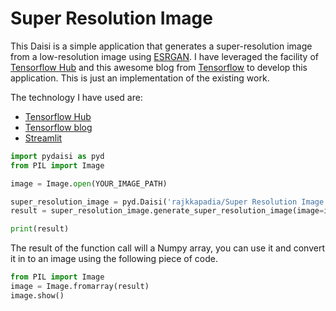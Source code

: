 # Super Resolution Image

This Daisi is a simple application that generates a super-resolution image from a low-resolution image using [ESRGAN](https://arxiv.org/pdf/1809.00219.pdf). I have leveraged the facility of [Tensorflow Hub](https://tfhub.dev/) and this awesome blog from [Tensorflow](https://www.tensorflow.org/hub/tutorials/image_enhancing) to develop this application. This is just an implementation of the existing work.

The technology I have used are:
* [Tensorflow Hub](https://tfhub.dev/)
* [Tensorflow blog](https://www.tensorflow.org/hub/tutorials/image_enhancing)
* [Streamlit](https://streamlit.io/)

```python
import pydaisi as pyd
from PIL import Image

image = Image.open(YOUR_IMAGE_PATH)

super_resolution_image = pyd.Daisi('rajkkapadia/Super Resolution Image')
result = super_resolution_image.generate_super_resolution_image(image=image).value

print(result)
```
The result of the function call will a Numpy array, you can use it and convert it in to an image using the following piece of code.

```python
from PIL import Image
image = Image.fromarray(result)
image.show()
```
